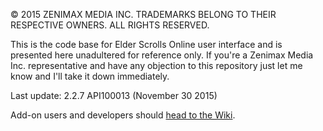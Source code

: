 © 2015 ZENIMAX MEDIA INC. TRADEMARKS BELONG TO THEIR RESPECTIVE OWNERS. ALL RIGHTS RESERVED.

This is the code base for Elder Scrolls Online user interface and is presented here unadultered for reference only. If you're a Zenimax Media Inc. representative and have any objection to this repository just let me know and I'll take it down immediately.

Last update: 2.2.7 API100013 (November 30 2015)

Add-on users and developers should [head to the Wiki](https://github.com/haggen/esoui/wiki).
